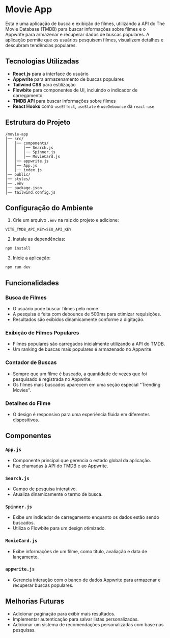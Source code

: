 # Movie App

Esta é uma aplicação de busca e exibição de filmes, utilizando a API do The Movie Database (TMDB) para buscar informações sobre filmes e o Appwrite para armazenar e recuperar dados de buscas populares. A aplicação permite que os usuários pesquisem filmes, visualizem detalhes e descubram tendências populares.

## Tecnologias Utilizadas

- **React.js** para a interface do usuário
- **Appwrite** para armazenamento de buscas populares
- **Tailwind CSS** para estilização
- **Flowbite** para componentes de UI, incluindo o indicador de carregamento
- **TMDB API** para buscar informações sobre filmes
- **React Hooks** como `useEffect`, `useState` e `useDebounce` da `react-use`

## Estrutura do Projeto

```
/movie-app
│── src/
│   │── components/
│   │   │── Search.js
│   │   │── Spinner.js
│   │   │── MovieCard.js
│   │── appwrite.js
│   │── App.js
│   │── index.js
│── public/
│── styles/
│── .env
│── package.json
│── tailwind.config.js
```

## Configuração do Ambiente

1. Crie um arquivo `.env` na raiz do projeto e adicione:

```
VITE_TMDB_API_KEY=SEU_API_KEY

```

2. Instale as dependências:

```
npm install
```

3. Inicie a aplicação:

```
npm run dev
```

## Funcionalidades

### Busca de Filmes

- O usuário pode buscar filmes pelo nome.
- A pesquisa é feita com debounce de 500ms para otimizar requisições.
- Resultados são exibidos dinamicamente conforme a digitação.

### Exibição de Filmes Populares

- Filmes populares são carregados inicialmente utilizando a API do TMDB.
- Um ranking de buscas mais populares é armazenado no Appwrite.

### Contador de Buscas

- Sempre que um filme é buscado, a quantidade de vezes que foi pesquisado é registrada no Appwrite.
- Os filmes mais buscados aparecem em uma seção especial "Trending Movies".

### Detalhes do Filme

<!-- - Ao clicar em um filme, o usuário pode visualizar mais detalhes, como sinopse, elenco e avaliações. -->

- O design é responsivo para uma experiência fluida em diferentes dispositivos.

## Componentes

### `App.js`

- Componente principal que gerencia o estado global da aplicação.
- Faz chamadas à API do TMDB e ao Appwrite.

### `Search.js`

- Campo de pesquisa interativo.
- Atualiza dinamicamente o termo de busca.

### `Spinner.js`

- Exibe um indicador de carregamento enquanto os dados estão sendo buscados.
- Utiliza o Flowbite para um design otimizado.

### `MovieCard.js`

- Exibe informações de um filme, como título, avaliação e data de lançamento.

### `appwrite.js`

- Gerencia interação com o banco de dados Appwrite para armazenar e recuperar buscas populares.

## Melhorias Futuras

- Adicionar paginação para exibir mais resultados.
- Implementar autenticação para salvar listas personalizadas.
- Adicionar um sistema de recomendações personalizadas com base nas pesquisas.

